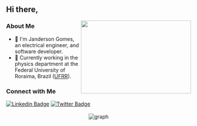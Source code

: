 <h2>Hi there,</h2>

<img align="right" src="https://media.giphy.com/media/L3Vca26EaTIEU/giphy.gif" width="300" height="200"/>

### About Me

- 👋 I'm Janderson Gomes, an electrical engineer, and software developer.
- :office: Currently working in the physics department at the Federal University of Roraima, Brazil ([UFRR](https://ufrr.br)).

### Connect with Me

[![Linkedin Badge](https://img.shields.io/badge/LinkedIn-Janderson%20Gomes-blue)](https://www.linkedin.com/in/jndgomes/)
[![Twitter Badge](https://img.shields.io/badge/Twitter-Janderson%20Gomes-blue)](https://www.twitter.com/jancarauma/)

<!--
**jndgomes/jndgomes** is a ✨ _special_ ✨ repository because its `README.md` (this file) appears on your GitHub profile.

Here are some ideas to get you started:

- 🔭 I’m currently working on ...
- 🌱 I’m currently learning ...
- 👯 I’m looking to collaborate on ...
- 🤔 I’m looking for help with ...
- 💬 Ask me about ...
- 📫 How to reach me: ...
- 😄 Pronouns: ...
- ⚡ Fun fact: ...
-->
<p align="center">
<img src="https://github-readme-activity-graph.vercel.app/graph?username=jancarauma&theme=vue" alt="graph" style="vertical-align:top; margin:4px">
</p>

